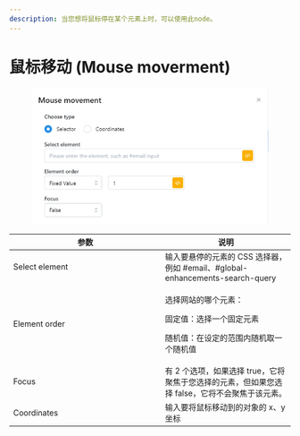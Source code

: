 ```yaml
---
description: 当您想将鼠标停在某个元素上时，可以使用此node。
---
```


# 鼠标移动 (Mouse moverment)

<figure><img src="../../.gitbook/assets/image (1) (1) (1) (1) (1) (1) (1) (1) (1) (1).png" alt=""><figcaption></figcaption></figure>

<table><thead><tr><th width="258">参数</th><th>说明</th></tr></thead><tbody><tr><td>Select element</td><td>输入要悬停的元素的 CSS 选择器，例如 #email、#global-enhancements-search-query</td></tr><tr><td>Element order</td><td><p>选择网站的哪个元素： </p><p>固定值：选择一个固定元素 </p><p>随机值：在设定的范围内随机取一个随机值</p></td></tr><tr><td>Focus</td><td>有 2 个选项，如果选择 true，它将聚焦于您选择的元素，但如果您选择 false，它将不会聚焦于该元素。</td></tr><tr><td>Coordinates </td><td>输入要将鼠标移动到的对象的 x、y 坐标</td></tr></tbody></table>

